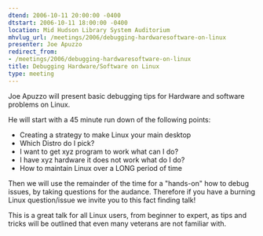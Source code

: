 ```yaml
---
dtend: 2006-10-11 20:00:00 -0400
dtstart: 2006-10-11 18:00:00 -0400
location: Mid Hudson Library System Auditorium
mhvlug_url: /meetings/2006/debugging-hardwaresoftware-on-linux
presenter: Joe Apuzzo
redirect_from:
- /meetings/2006/debugging-hardwaresoftware-on-linux
title: Debugging Hardware/Software on Linux
type: meeting
---
```



Joe Apuzzo will present basic debugging tips for Hardware and software problems on Linux.

He will start with a 45 minute run down of the following points:
- Creating a strategy to make Linux your main desktop
- Which Distro do I pick?
- I want to get xyz program to work what can I do?
- I have xyz hardware it does not work what do I do?
- How to maintain Linux over a LONG period of time

Then we will use the remainder of the time for a "hands-on" how to debug issues, by taking questions for the audance. Therefore if you have a burning Linux question/issue we invite you to this fact finding talk!

This is a great talk for all Linux users, from beginner to expert, as tips and tricks will be outlined that even many veterans are not familiar with.